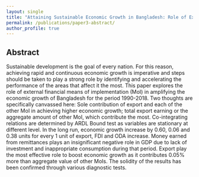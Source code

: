 ```yaml
---
layout: single
title: "Attaining Sustainable Economic Growth in Bangladesh: Role of External Financial Means of Implementation."
permalink: /publications/paper3-abstract/
author_profile: true
---
```



## Abstract

Sustainable development is the goal of every nation. For this reason, achieving rapid and continuous economic growth is imperative and steps should be taken to play a strong role by identifying and accelerating the performance of the areas that affect it the most. This paper explores the role of external financial means of implementation (MoI) in amplifying the economic growth of Bangladesh for the period 1990-2018. Two thoughts are specifically canvassed here: Sole contribution of export and each of the other MoI in achieving higher economic growth; total export earning or the aggregate amount of other MoI, which contribute the most. Co-integrating relations are determined by ARDL Bound test as variables are stationary at different level. In the long run, economic growth increase by 0.60, 0.06 and 0.38 units for every 1 unit of export, FDI and ODA increase. Money earned from remittances plays an insignificant negative role in GDP due to lack of investment and inappropriate consumption during that period. Export play the most effective role to boost economic growth as it contributes 0.05% more than aggregate value of other MoIs. The solidity of the results has been confirmed through various diagnostic tests.  
